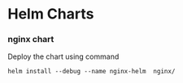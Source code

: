 # Helm Charts

### nginx chart

Deploy the chart using command

`helm install --debug --name nginx-helm  nginx/`
